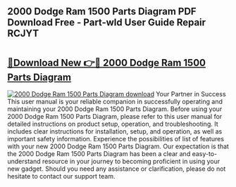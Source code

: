 ## 2000 Dodge Ram 1500 Parts Diagram PDF Download Free - Part-wld User Guide Repair RCJYT

# <h2><a href="http://dfjuk2j.blite.top/?on=2000+Dodge+Ram+1500+Parts+Diagram">🔗Download New 👉🔴 2000 Dodge Ram 1500 Parts Diagram</a></h2>

[![2000 Dodge Ram 1500 Parts Diagram download](https://i.imgur.com/lujVjoI.png)](http://dfjuk2j.blite.top/?on=2000+Dodge+Ram+1500+Parts+Diagram)
Your Partner in Success This user manual is your reliable companion in successfully operating and maintaining your 2000 Dodge Ram 1500 Parts Diagram. Before using your 2000 Dodge Ram 1500 Parts Diagram, please refer to this user manual for detailed instructions on product setup, operation, and troubleshooting. It includes clear instructions for installation, setup, and operation, as well as important safety information. Experience the possibilities of list of features with your new 2000 Dodge Ram 1500 Parts Diagram. Our expectation is that the 2000 Dodge Ram 1500 Parts Diagram has been a clear and easy-to-understand resource in your journey to becoming proficient in using your new gadget. Should you need any assistance or clarification, please do not hesitate to contact our support team.
